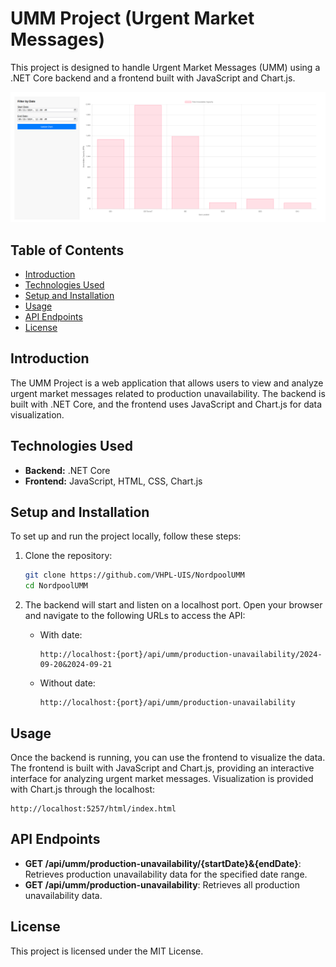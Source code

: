 # UMM Project (Urgent Market Messages)

This project is designed to handle Urgent Market Messages (UMM) using a .NET Core backend and a frontend built with JavaScript and Chart.js.

![Alt text](assets/UMM.png)

## Table of Contents
- [Introduction](#introduction)
- [Technologies Used](#technologies-used)
- [Setup and Installation](#setup-and-installation)
- [Usage](#usage)
- [API Endpoints](#api-endpoints)
- [License](#license)

## Introduction
The UMM Project is a web application that allows users to view and analyze urgent market messages related to production unavailability. The backend is built with .NET Core, and the frontend uses JavaScript and Chart.js for data visualization.

## Technologies Used
- **Backend:** .NET Core
- **Frontend:** JavaScript, HTML, CSS, Chart.js

## Setup and Installation
To set up and run the project locally, follow these steps:

1. Clone the repository:
    ```bash
    git clone https://github.com/VHPL-UIS/NordpoolUMM
    cd NordpoolUMM
    ```

2. The backend will start and listen on a localhost port. Open your browser and navigate to the following URLs to access the API:

    - With date:
      ```
      http://localhost:{port}/api/umm/production-unavailability/2024-09-20&2024-09-21
      ```

    - Without date:
      ```
      http://localhost:{port}/api/umm/production-unavailability

      ```

## Usage
Once the backend is running, you can use the frontend to visualize the data. The frontend is built with JavaScript and Chart.js, providing an interactive interface for analyzing urgent market messages.
Visualization is provided with Chart.js through the localhost:
```
http://localhost:5257/html/index.html
```

## API Endpoints
- **GET /api/umm/production-unavailability/{startDate}&{endDate}**: Retrieves production unavailability data for the specified date range.
- **GET /api/umm/production-unavailability**: Retrieves all production unavailability data.

## License
This project is licensed under the MIT License. 
